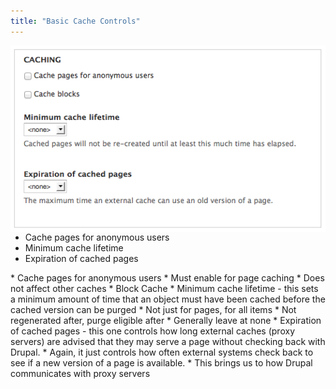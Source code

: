 ```yaml
---
title: "Basic Cache Controls"
---
```


<img src="images/performance-config-screen.png" align="right">

* Cache pages for anonymous users
* Minimum cache lifetime
* Expiration of cached pages

<div markdown="markdown" class="presenter-note">
* Cache pages for anonymous users
  * Must enable for page caching
  * Does not affect other caches
* Block Cache
* Minimum cache lifetime - this sets a minimum amount of time that an object must have been cached before the cached version can be purged
  * Not just for pages, for all items
  * Not regenerated after, purge eligible after
  * Generally leave at none
* Expiration of cached pages - this one controls how long external caches (proxy servers) are advised that they may serve a page without checking back with Drupal. 
  * Again, it just controls how often external systems check back to see if a new version of a page is available.
  * This brings us to how Drupal communicates with proxy servers
</div>